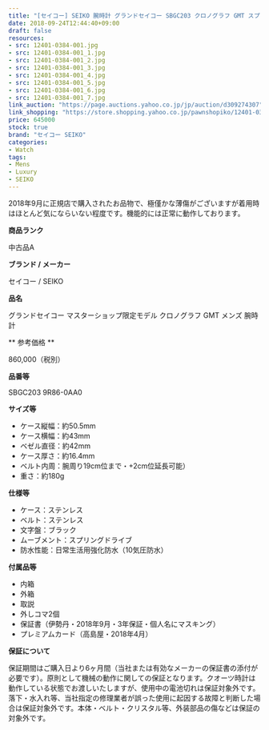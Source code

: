 ```yaml
---
title: "[セイコー] SEIKO 腕時計 グランドセイコー SBGC203 クロノグラフ GMT スプリングドライブ メンズ 極美品"
date: 2018-09-24T12:44:40+09:00
draft: false
resources:
- src: 12401-0384-001.jpg
- src: 12401-0384-001_1.jpg
- src: 12401-0384-001_2.jpg
- src: 12401-0384-001_3.jpg
- src: 12401-0384-001_4.jpg
- src: 12401-0384-001_5.jpg
- src: 12401-0384-001_6.jpg
- src: 12401-0384-001_7.jpg
link_auction: "https://page.auctions.yahoo.co.jp/jp/auction/d309274307"
link_shopping: "https://store.shopping.yahoo.co.jp/pawnshopiko/12401-0384-001.html"
price: 645000
stock: true
brand: "セイコー SEIKO"
categories:
- Watch
tags:
- Mens
- Luxury
- SEIKO
---
```

2018年9月に正規店で購入されたお品物で、極僅かな薄傷がございますが着用時はほとんど気にならいない程度です。機能的には正常に動作しております。

**商品ランク**

中古品A

**ブランド / メーカー**

セイコー / SEIKO

**品名**

グランドセイコー マスターショップ限定モデル クロノグラフ GMT メンズ 腕時計

** 参考価格 **

860,000（税別）

**品番等**

SBGC203 9R86-0AA0

**サイズ等**

- ケース縦幅：約50.5mm
- ケース横幅：約43mm
- ベゼル直径：約42mm
- ケース厚さ：約16.4mm
- ベルト内周：腕周り19cm位まで・+2cm位延長可能）
- 重さ：約180g

**仕様等**

- ケース：ステンレス
- ベルト：ステンレス
- 文字盤：ブラック
- ムーブメント：スプリングドライブ
- 防水性能：日常生活用強化防水（10気圧防水）

**付属品等**

- 内箱
- 外箱
- 取説
- 外しコマ2個
- 保証書（伊勢丹・2018年9月・3年保証・個人名にマスキング）
- プレミアムカード（高島屋・2018年4月）

**保証について**

保証期間はご購入日より6ヶ月間（当社または有効なメーカーの保証書の添付が必要です）。原則として機械の動作に関しての保証となります。クオーツ時計は動作している状態でお渡しいたしますが、使用中の電池切れは保証対象外です。落下・水入れ等、当社指定の修理業者が誤った使用に起因する故障と判断した場合は保証対象外です。本体・ベルト・クリスタル等、外装部品の傷などは保証の対象外です。
